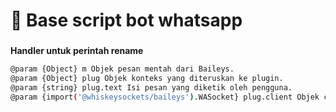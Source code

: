 # 📁 Base script bot whatsapp

### 
**Handler untuk perintah rename**
```bash
@param {Object} m Objek pesan mentah dari Baileys.
@param {Object} plug Objek konteks yang diteruskan ke plugin.
@param {string} plug.text Isi pesan yang diketik oleh pengguna.
@param {import('@whiskeysockets/baileys').WASocket} plug.client Objek client Baileys untuk interaksi
